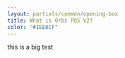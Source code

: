 ```yaml
---
layout: partials/common/opening-box
title: What is Orbs POS V2?
color: "#1EE6CF"
---
```


this is a big test
